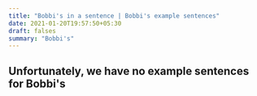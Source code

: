 ```yaml
---
title: "Bobbi's in a sentence | Bobbi's example sentences"
date: 2021-01-20T19:57:50+05:30
draft: falses
summary: "Bobbi's"
---
```

## Unfortunately, we have no example sentences for Bobbi's                 
